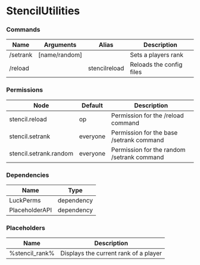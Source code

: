 # StencilUtilities

### Commands

| Name     | Arguments     | Alias         | Description              |
| -------- | ------------- | ------------- | ------------------------ |
| /setrank | [name/random] |               | Sets a players rank      |
| /reload  |               | stencilreload | Reloads the config files |


### Permissions

| Node                   | Default  | Description                                |
| ---------------------- | -------- | ------------------------------------------ |
| stencil.reload         | op       | Permission for the /reload command         |
| stencil.setrank        | everyone | Permission for the base /setrank command   |
| stencil.setrank.random | everyone | Permission for the random /setrank command |

### Dependencies
| Name           | Type       |
| -------------- | ---------- |
| LuckPerms      | dependency | 
| PlaceholderAPI | dependency |

### Placeholders

| Name           | Description                           |
| -------------- | ------------------------------------- |
| %stencil_rank% | Displays the current rank of a player |